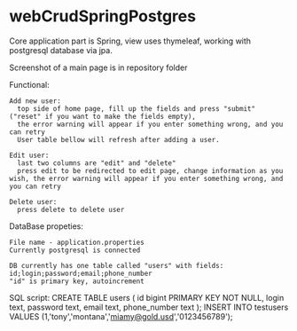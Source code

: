 # webCrudSpringPostgres

Core application part is Spring, view uses thymeleaf, working with postgresql database via jpa.

Screenshot of a main page is in repository folder

Functional:

    Add new user: 
      top side of home page, fill up the fields and press "submit" ("reset" if you want to make the fields empty),
      the error warning will appear if you enter something wrong, and you can retry
      User table bellow will refresh after adding a user.
    
    Edit user:
      last two columns are "edit" and "delete"
      press edit to be redirected to edit page, change information as you wish, the error warning will appear if you enter something wrong, and you can retry
      
    Delete user:
      press delete to delete user

DataBase propeties:

    File name - application.properties
    Currently postgresql is connected
    
    DB currently has one table called "users" with fields:
    id;login;password;email;phone_number
    "id" is primary key, autoincrement
    
    
SQL script:
    CREATE TABLE users (
        id bigint PRIMARY KEY NOT NULL,
        login text,
        password text,
        email text,
        phone_number text
    );
    INSERT INTO testusers VALUES (1,'tony','montana','miamy@gold.usd','0123456789');
